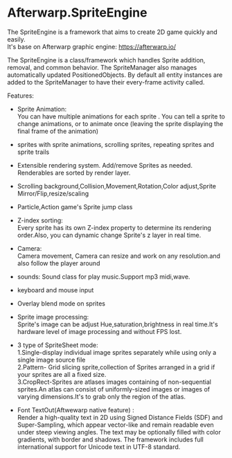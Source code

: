 # Afterwarp.SpriteEngine
The  SpriteEngine is a framework that aims to create 2D game quickly and easily.  
It's base on Afterwarp graphic engine:
https://afterwarp.io/   

The SpriteEngine is a  class/framework which handles Sprite addition, removal, and common behavior. The SpriteManager also manages automatically updated PositionedObjects. By default all entity instances are added to the SpriteManager to have their every-frame activity called.

Features:  
- Sprite Animation:  
You can have multiple animations for each sprite . You can tell a sprite to change animations, or to animate once (leaving the sprite displaying the final frame of the animation) 

- sprites with sprite animations, scrolling sprites, repeating sprites and sprite trails   
- Extensible rendering system. Add/remove Sprites as needed. Renderables are sorted by render layer.   
- Scrolling background,Collision,Movement,Rotation,Color adjust,Sprite Mirror/Flip,resize/scaling  
- Particle,Action game's Sprite jump class  
- Z-index sorting:  
Every sprite  has its own Z-index property to determine its rendering order.Also, you can dynamic change Sprite's z layer in real time.  
- Camera:    
  Camera movement, Camera can resize and work on any  resolution.and also  follow the player around    
  
- sounds: Sound  class for play music.Support mp3 midi,wave.   
- keyboard and mouse input   
- Overlay blend mode on sprites  
- Sprite image processing:     
Sprite's image  can be adjust Hue,saturation,brightness in real time.It's hardware level of image processing and without  FPS lost.     

- 3 type of SpriteSheet mode:   
1.Single-display individual image sprites separately while using only a single image source file  
2.Pattern- Grid slicing sprite,collection of Sprites arranged in a grid if your sprites are all a fixed size.  
3.CropRect-Sprites are atlases images containing of non-sequential sprites.An atlas can consist of uniformly-sized images or images of varying dimensions.It's to grab only the region of the atlas.    

- Font TextOut(Aftwewarp native feature) :  
Render a high-quality text in 2D  using Signed Distance Fields (SDF) and Super-Sampling, which appear vector-like and remain readable even under steep viewing angles.   The text may be optionally filled with color gradients, with border and shadows. The framework includes full international support for Unicode text in UTF-8 standard.  
